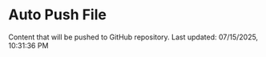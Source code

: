 # Auto Push File

Content that will be pushed to GitHub repository.
Last updated: 07/15/2025, 10:31:36 PM